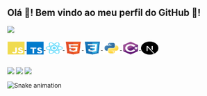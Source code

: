 ## Olá 👋! Bem vindo ao meu perfil do GitHub 🎉!
<div>
  <a href="https://github.com/simaoteixeira">
  <!--<img height="180em" src="https://github-readme-stats.vercel.app/api?username=simaoteixeira&show_icons=true&theme=tokyonight&include_all_commits=true&count_private=true&hide_border=true"/>-->
  <img height="140em" src="https://github-readme-stats.vercel.app/api/top-langs/?username=simaoteixeira&layout=compact&langs_count=7&theme=tokyonight&hide_border=true"/>
</div>
<div style="display: inline_block"><br>
    <img align="center" alt="Simao-Js" height="30" width="40" src="https://raw.githubusercontent.com/devicons/devicon/master/icons/javascript/javascript-plain.svg" />
    <img align="center" alt="Simao-Ts" height="30" width="40" src="https://raw.githubusercontent.com/devicons/devicon/master/icons/typescript/typescript-plain.svg"/>
    <img align="center" alt="Simao-React" height="30" width="40" src="https://raw.githubusercontent.com/devicons/devicon/master/icons/react/react-original.svg"/>
    <img align="center" alt="Simao-HTML" height="30" width="40" src="https://raw.githubusercontent.com/devicons/devicon/master/icons/html5/html5-original.svg"/>
    <img align="center" alt="Simao-CSS" height="30" width="40" src="https://raw.githubusercontent.com/devicons/devicon/master/icons/css3/css3-original.svg"/>
    <img align="center" alt="Simao-Python" height="30" width="40" src="https://raw.githubusercontent.com/devicons/devicon/master/icons/python/python-original.svg"/>
    <img align="center" alt="Simao-Csharp" height="30" width="40" src="https://raw.githubusercontent.com/devicons/devicon/master/icons/csharp/csharp-original.svg"/>
    <img align="center" alt="Simao-NextJs" height="30" width="40" src="https://raw.githubusercontent.com/devicons/devicon/master/icons/nextjs/nextjs-original.svg"/>
</div>
  
  ##
 
<div> 
  <a href="https://instagram.com/simao_3456" target="_blank"><img src="https://img.shields.io/badge/-Instagram-%23E4405F?style=for-the-badge&logo=instagram&logoColor=white" target="_blank"></a>
    <a href = "mailto:simaotexeira15@gmail.com"><img src="https://img.shields.io/badge/-Gmail-%23333?style=for-the-badge&logo=gmail&logoColor=white" target="_blank"></a>
    <a href="https://www.linkedin.com/in/simao3456/" target="_blank"><img src="https://img.shields.io/badge/-LinkedIn-%230077B5?style=for-the-badge&logo=linkedin&logoColor=white" target="_blank"></a>
 
  ![Snake animation](https://github.com/simaoteixeira/simaoteixeira/blob/output/github-contribution-grid-snake.svg)
 
</div>
